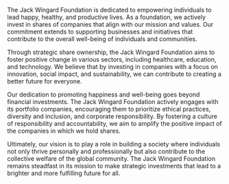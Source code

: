 The Jack Wingard Foundation is dedicated to empowering individuals to lead happy, healthy, and productive lives. As a foundation, we actively invest in shares of companies that align with our mission and values. Our commitment extends to supporting businesses and initiatives that contribute to the overall well-being of individuals and communities.

Through strategic share ownership, the Jack Wingard Foundation aims to foster positive change in various sectors, including healthcare, education, and technology. We believe that by investing in companies with a focus on innovation, social impact, and sustainability, we can contribute to creating a better future for everyone.

Our dedication to promoting happiness and well-being goes beyond financial investments. The Jack Wingard Foundation actively engages with its portfolio companies, encouraging them to prioritize ethical practices, diversity and inclusion, and corporate responsibility. By fostering a culture of responsibility and accountability, we aim to amplify the positive impact of the companies in which we hold shares.

Ultimately, our vision is to play a role in building a society where individuals not only thrive personally and professionally but also contribute to the collective welfare of the global community. The Jack Wingard Foundation remains steadfast in its mission to make strategic investments that lead to a brighter and more fulfilling future for all.
